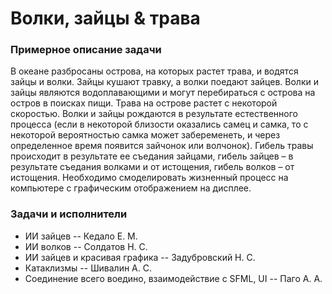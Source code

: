 # Волки, зайцы & трава

### Примерное описание задачи

В океане разбросаны острова, на которых растет трава, и водятся зайцы и волки. Зайцы кушают травку, а волки поедают зайцев. Волки и зайцы являются водоплавающими и могут перебираться с острова на остров в поисках пищи. Трава на острове растет с некоторой скоростью. Волки и зайцы рождаются в результате естественного процесса (если в некоторой близости оказались самец и самка, то с некоторой  вероятностью самка может забеременеть, и через определенное время появится зайчонок или волчонок). Гибель травы происходит в результате ее съедания зайцами, гибель зайцев – в результате съедания волками и от истощения, гибель волков – от истощения. Необходимо смоделировать жизненный процесс на компьютере с графическим отображением на дисплее. 

### Задачи и исполнители

* ИИ зайцев -- Кедало Е. М.
* ИИ волков -- Солдатов Н. С.
* ИИ зайцев и красивая графика -- Задубровский Н. С.
* Катаклизмы -- Шивалин А. С.
* Соединение всего воедино, взаимодействие с SFML, UI -- Паго А. А.
